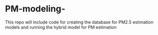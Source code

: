 # PM-modeling-
This repo will include code for creating the database for PM2.5 estimation models and running the hybrid model for PM estimation 
